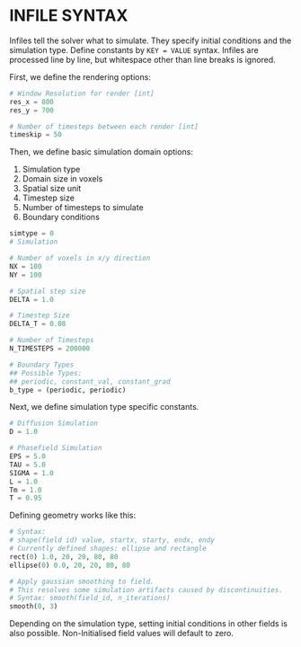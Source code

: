 # INFILE SYNTAX

Infiles tell the solver what to simulate. They specify initial conditions and the simulation type. 
Define constants by `KEY = VALUE` syntax. Infiles are processed line by line, but whitespace other than line breaks is ignored. 

First, we define the rendering options:
``` python
# Window Resolution for render [int]
res_x = 800
res_y = 700

# Number of timesteps between each render [int]
timeskip = 50

```


Then, we define basic simulation domain options:
1. Simulation type
2. Domain size in voxels
3. Spatial size unit
4. Timestep size
5. Number of timesteps to simulate
6. Boundary conditions

``` python
simtype = 0
# Simulation 

# Number of voxels in x/y direction
NX = 100
NY = 100

# Spatial step size
DELTA = 1.0

# Timestep Size
DELTA_T = 0.08

# Number of Timesteps
N_TIMESTEPS = 200000

# Boundary Types
## Possible Types: 
## periodic, constant_val, constant_grad
b_type = (periodic, periodic)

```


Next, we define simulation type specific constants.
``` python
# Diffusion Simulation
D = 1.0

# Phasefield Simulation
EPS = 5.0
TAU = 5.0
SIGMA = 1.0
L = 1.0
Tm = 1.0
T = 0.95

```

Defining geometry works like this:
``` python
# Syntax: 
# shape(field id) value, startx, starty, endx, endy
# Currently defined shapes: ellipse and rectangle
rect(0) 1.0, 20, 20, 80, 80 
ellipse(0) 0.0, 20, 20, 80, 80

# Apply gaussian smoothing to field.
# This resolves some simulation artifacts caused by discontinuities.
# Syntax: smooth(field_id, n_iterations)
smooth(0, 3)
```
Depending on the simulation type, setting initial conditions in other fields is also possible. Non-Initialised field values will default to zero.